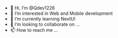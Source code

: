 - 👋 Hi, I’m @Qdev1226
- 👀 I’m interested in Web and Mobile development
- 🌱 I’m currently learning NextUI
- 💞️ I’m looking to collaborate on ...
- 📫 How to reach me ...

<!---
Qdev1226/Qdev1226 is a ✨ special ✨ repository because its `README.md` (this file) appears on your GitHub profile.
You can click the Preview link to take a look at your changes.
--->
